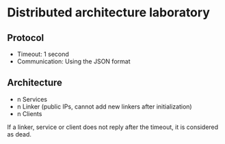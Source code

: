 # Distributed architecture laboratory

## Protocol

 - Timeout: 1 second
 - Communication: Using the JSON format

## Architecture

 - n Services
 - n Linker (public IPs, cannot add new linkers after initialization)
 - n Clients

If a linker, service or client does not reply after the timeout, it is considered as dead.

